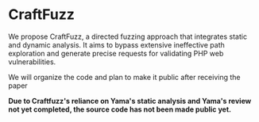 # CraftFuzz

We propose CraftFuzz, a directed fuzzing approach that integrates static and dynamic analysis. It aims to bypass extensive ineffective path exploration and generate precise requests for validating PHP web vulnerabilities.

We will organize the code and plan to make it public after receiving the paper

**Due to Craftfuzz's reliance on Yama's static analysis and Yama's review not yet completed, the source code has not been made public yet.**
